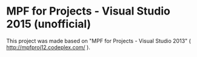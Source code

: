 MPF for Projects - Visual Studio 2015 (unofficial)
==========

This project was made based on "MPF for Projects - Visual Studio 2013" ( http://mpfproj12.codeplex.com/ ).
